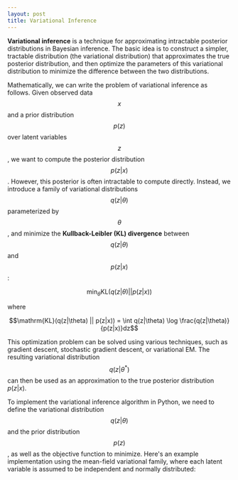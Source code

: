 ```yaml
---
layout: post
title: Variational Inference
---
```



**Variational inference** is a technique for approximating intractable posterior distributions in Bayesian inference. The basic idea is to construct a simpler, tractable distribution (the variational distribution) that approximates the true posterior distribution, and then optimize the parameters of this variational distribution to minimize the difference between the two distributions.


Mathematically, we can write the problem of variational inference as follows. Given observed data $$x$$ and a prior distribution $$p(z)$$ over latent variables $$z$$, we want to compute the posterior
distribution $$p(z|x)$$. However, this posterior is often intractable to compute directly. Instead, we introduce a family of variational distributions $$q(z|\theta)$$ parameterized by $$\theta$$, and minimize the **Kullback-Leibler (KL) divergence** between $$q(z|\theta)$$ and $$p(z|x)$$:


$$\min_{\theta} \mathrm{KL}(q(z|\theta) || p(z|x))$$

where 

$$\mathrm{KL}(q(z|\theta) || p(z|x)) = \int q(z|\theta) \log \frac{q(z|\theta)}{p(z|x)}dz$$


This optimization problem can be solved using various techniques, such as gradient descent, stochastic gradient descent, or variational EM. The resulting variational distribution $$q(z|\theta^{*})$$ can 
then be used as an approximation to the true posterior distribution $p(z|x)$.

To implement the variational inference algorithm in Python, we need to define the variational distribution $$q(z|\theta)$$ and the prior distribution $$p(z)$$, as well as the objective function to minimize.
Here's an example implementation using the mean-field variational family, where each latent variable is assumed to be independent and normally distributed: